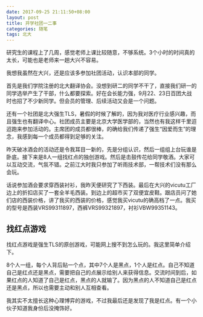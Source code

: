 ```yaml
---
date: 2017-09-25 21:11:50+08:00
layout: post
title: 开学社团一二事
categories: 随笔
tags: 北大
---
```


研究生的课程上了几周，感觉老师上课比较随意，不够系统。3个小时的时间真的太长，可能也是老师来一趟大兴不容易。

我想我虽然在大兴，还是应该多参加社团活动，认识本部的同学。

首先是我们学院注册的北大翻译协会。没想到研二的同学不干了，直接我们研一的同学选举产生了干部，什么都要探索。好在会长能力强，9月22、23日百团大战时也招了不少新同学。但会员的管理、后续活动又会是一个问题。

还有一个社团是北大强生TLS，暑假的时候了解的，因为我对医疗行业感兴趣，而且强生也有翻译中心。社团成员主要是北京大学医学部的，当然也有我这样千里迢迢跑来参加活动的。主席团的成员都很棒，的确给我们传递了强生“因爱而生”的理念，我感到每一个成员都得到足够的关注。

昨天破冰酒会的活动还是令我耳目一新的，先是分组认识，然后一组组上台玩谁是卧底。接下来是8人一组找红点的独创游戏。然后是击鼓传花给同学敬酒。大家可以互动交流，气氛不错。之前江大时我只参加了听雨技术部，一帮技术们没有那么会玩。

话说参加酒会要求穿西装衬衫，我昨天便研究了下西装。最后在大兴的vicutu工厂边上的折扣店买了一套全羊毛西装。到边上的超市买了双便宜皮鞋。跟店员问了她们店的西装价格，讲了我买的西装的价格，感觉我买vicutu的确高档了一点。我买的型号是西装VRS99311897，西裤VRS99321897，衬衫VBW99351143。

## 找红点游戏

找红点游戏是强生TLS的原创游戏，可能网上搜不到怎么玩的。我这里简单介绍下。

8个人一组，每个人背后贴一个点，其中7个人是黑点，1个人是红点。自己不知道自己是红点还是黑点，需要把自己的点展示给别人来获得信息。交流时间到后，如果红点的人知道了自己是红点，黑点的人就输了。因为黑点的人不知道自己是红点还是黑点，所以也需要主动和别人互相查看。

我其实不太擅长这种心理博弈的游戏，不过我最后还是发现了我是红点。有一个小伙子知道我身份后没掩饰好。



